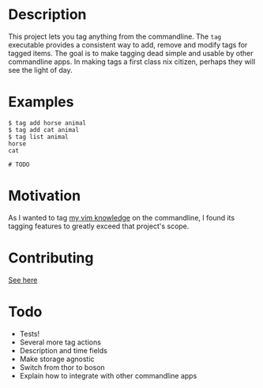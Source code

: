 Description
===========
This project lets you tag anything from the commandline. The `tag` executable
provides a consistent way to add, remove and modify tags for tagged
items. The goal is to make tagging dead simple and usable by other commandline apps.
In making tags a first class nix citizen, perhaps they will see the light of day.

Examples
========

    $ tag add horse animal
    $ tag add cat animal
    $ tag list animal
    horse
    cat

    # TODO

Motivation
==========
As I wanted to tag [my vim knowledge](http://github.com/cldwalker/vimdb) on the
commandline, I found its tagging features to greatly exceed that project's
scope.

Contributing
============
[See here](http://tagaholic.me/contributing.html)

Todo
====

* Tests!
* Several more tag actions
* Description and time fields
* Make storage agnostic
* Switch from thor to boson
* Explain how to integrate with other commandline apps
